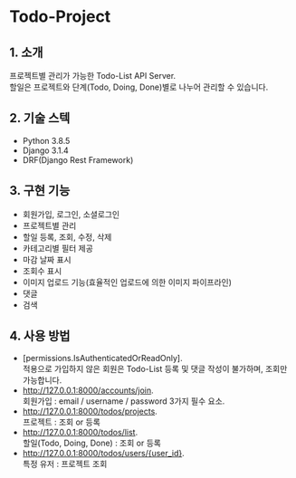 # Todo-Project
## 1. 소개
프로젝트별 관리가 가능한 Todo-List API Server.  
할일은 프로젝트와 단계(Todo, Doing, Done)별로 나누어 관리할 수 있습니다.

## 2. 기술 스텍
* Python 3.8.5
* Django 3.1.4
* DRF(Django Rest Framework)

## 3. 구현 기능
* 회원가입, 로그인, 소셜로그인
* 프로젝트별 관리
* 할일 등록, 조회, 수정, 삭제
 * 카테고리별 필터 제공
 * 마감 날짜 표시
 * 조회수 표시
* 이미지 업로드 기능(효율적인 업로드에 의한 이미지 파이프라인)
* 댓글
* 검색

## 4. 사용 방법
* [permissions.IsAuthenticatedOrReadOnly].  
  적용으로 가입하지 않은 회원은 Todo-List 등록 및 댓글 작성이 불가하며, 조회만 가능합니다.
* http://127.0.0.1:8000/accounts/join.  
  회원가입 : email / username / password 3가지 필수 요소.
* http://127.0.0.1:8000/todos/projects.  
  프로젝트 : 조회 or 등록
* http://127.0.0.1:8000/todos/list.  
  할일(Todo, Doing, Done) : 조회 or 등록
* http://127.0.0.1:8000/todos/users/{user_id}.  
  특정 유저 : 프로젝트 조회
